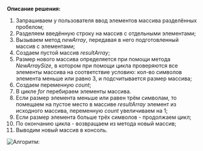 **Описание решения:**
1.	Запрашиваем у пользователя ввод элементов массива разделённых пробелом;
2.	Разделяем введённую строку на массив с отдельными элементами;
3.	Вызываем метод *newArray*, передавая в него подготовленный массив с элементами;
4.	Создаем пустой массив *resultArray*;
5.	Размер нового массива определяется при помощи метода *NewArraySize*, в котором при помощи цикла проверяются все элементы массива на соответствие условию: кол-во символов элемента меньше или равно 3, и подсчитывается размер массива;
6.	Создаем переменную *count*;
7.	В цикле *for* перебираем элементы массива.
8.	Если размер элемента меньше или равен трём символам, то помещаем на пустое место в массиве *resultArray* элемент из исходного массива, переменную *count* увеличиваем на 1;
9.	Если размер элемента больше трёх символов - продолжаем цикл;
10.	По окончанию цикла - возвращаем из метода новый массив;
11.	Выводим новый массив в консоль.

![Алгоритм:](finalwork.drawio.png)